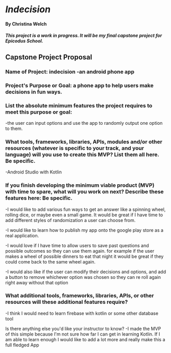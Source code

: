 # _Indecision_  

#### By **Christina Welch**

#### _This project is a work in progress. It will be my final capstone project for Epicodus School._

## Capstone Project Proposal

### Name of Project: indecision -an android phone app

### Project's Purpose or Goal: a phone app to help users make decisions in fun ways.

### List the absolute minimum features the project requires to meet this purpose or goal:
-the user can input options and use the app to randomly output one option to them.

 ### What tools, frameworks, libraries, APIs, modules and/or other resources (whatever is specific to your track, and your language) will you use to create this MVP? List them all here. Be specific.
-Android Studio with Kotlin

 ### If you finish developing the minimum viable product (MVP) with time to spare, what will you work on next? Describe these features here: Be specific.
-I would like to add various fun ways to get an answer like a spinning wheel, rolling dice, or maybe even a small game. It would be great if I have time to add different styles of randomization a user can choose from.

-I would like to learn how to publish my app onto the google play store as a real application.

-I would love if I have time to allow users to save past questions and possible outcomes so they can use them again. for example if the user makes a wheel of possible dinners to eat that night it would be great if they could come back to the same wheel again.

-I would also like if the user can modify their decisions and options, and add a button to remove whichever option was chosen so they can re roll again right away without that option

### What additional tools, frameworks, libraries, APIs, or other resources will these additional features require?
-I think I would need to learn firebase with kotlin or some other database tool

Is there anything else you'd like your instructor to know?
-I made the MVP of this simple because I'm not sure how far I can get in learning Kotlin. If I am able to learn enough I would like to add a lot more and really make this a full fledged App